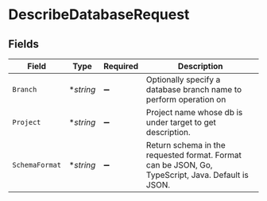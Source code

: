 # DescribeDatabaseRequest


## Fields

| Field                                                                                             | Type                                                                                              | Required                                                                                          | Description                                                                                       |
| ------------------------------------------------------------------------------------------------- | ------------------------------------------------------------------------------------------------- | ------------------------------------------------------------------------------------------------- | ------------------------------------------------------------------------------------------------- |
| `Branch`                                                                                          | **string*                                                                                         | :heavy_minus_sign:                                                                                | Optionally specify a database branch name to perform operation on                                 |
| `Project`                                                                                         | **string*                                                                                         | :heavy_minus_sign:                                                                                | Project name whose db is under target to get description.                                         |
| `SchemaFormat`                                                                                    | **string*                                                                                         | :heavy_minus_sign:                                                                                | Return schema in the requested format. Format can be JSON, Go, TypeScript, Java. Default is JSON. |